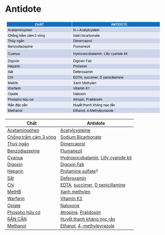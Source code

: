 # Antidote

![Antidote.jpeg](../The%20TRIO/200%20Files/image/image/Antidote.jpeg)


| Chất                      | Antidote                                    |
| ------------------------- | ------------------------------------------- |
| [Acetaminophen](Acetaminophen.md)         | [Acetylcysteine](./Drug/Acetylcysteine.md)                          |
| [Chống trầm cảm 3 vòng](Ch%E1%BB%91ng%20tr%E1%BA%A7m%20c%E1%BA%A3m%203%20v%C3%B2ng.md) | [Sodium Bicarbonate](./Drug/Sodium%20Bicarbonate.md)                      |
| [Thuỷ ngân](Thu%E1%BB%B7%20ng%C3%A2n.md)             | [Dimercaprol](Dimercaprol.md)                             |
| [Benzodiazepine](Benzodiazepine.md)        | [Flumanezil](Flumanezil.md)                              |
| [Cyanua](Cyanua.md)                | [Hydroxocobalamin](Hydroxocobalamin.md), [Lilly cyanide kit](Lilly%20cyanide%20kit.md) |
| [Digoxin](Digoxin.md)               | [Digoxin Fab](Digoxin%20Fab.md)                             |
| [Heparin](./Drug/Heparin.md)               | [Protamine sulfate](./Drug/Protamine%20sulfate.md)?                      |
| [Sắt](S%E1%BA%AFt.md)                   | [Deferoxamin](Deferoxamin.md)                             |
| [Chì](Ch%C3%AC.md)                   | [EDTA](EDTA.md), [succimer](succimer.md), [D penicillamine](D%20penicillamine.md) |
| [MetHB](MetHB.md)                 | [Xanh methylen](Xanh%20methylen.md)                           |
| [Warfarin](Warfarin.md)              | [Vitamin K1](Vitamin%20K1.md)                              |
| [Opiate](Opiate.md)                | [Naloxone](Naloxone.md)                                |
| [Phospho hữu cơ](Phospho%20h%E1%BB%AFu%20c%C6%A1.md)        | [Atropine](./Drug/Atropine.md), [Pralidoxim](Pralidoxim.md)                |
| [RẮN CẮN](./R%E1%BA%AEN%20C%E1%BA%AEN.md)               | [Huyết thanh kháng nọc rắn](Huy%E1%BA%BFt%20thanh%20kh%C3%A1ng%20n%E1%BB%8Dc%20r%E1%BA%AFn.md)               |
| [Methanol](Methanol.md)              | [Ethanol](Ethanol.md), [4-methylpyrazole](4-methylpyrazole.md)           |

